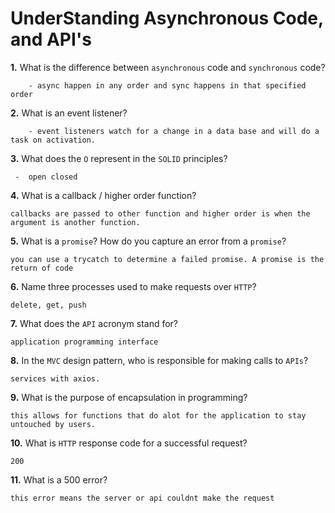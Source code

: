 # UnderStanding Asynchronous Code, and API's

**1.** What is the difference between `asynchronous` code and `synchronous` code?
<!-- enter you answer in the space below -->
```
    - async happen in any order and sync happens in that specified order
```
**2.** What is an event listener?
<!-- enter you answer in the space below -->
```
    - event listeners watch for a change in a data base and will do a task on activation.
```
**3.** What does the `O` represent in the `SOLID` principles?
<!-- enter you answer in the space below -->
```
 -  open closed
```
**4.** What is a callback / higher order function?
<!-- enter you answer in the space below -->
```
callbacks are passed to other function and higher order is when the argument is another function.
```
**5.** What is a `promise`? How do you capture an error from a `promise`?
<!-- enter you answer in the space below -->
```
you can use a trycatch to determine a failed promise. A promise is the return of code
```
**6.** Name three processes used to make requests over `HTTP`?
<!-- enter you answer in the space below -->
```
delete, get, push
```
**7.** What does the `API` acronym stand for?
<!-- enter you answer in the space below -->
```
application programming interface
```
**8.** In the `MVC` design pattern, who is responsible for making calls to `APIs`?
<!-- enter you answer in the space below -->
```
services with axios. 
```
**9.** What is the purpose of encapsulation in programming?
<!-- enter you answer in the space below -->
```
this allows for functions that do alot for the application to stay untouched by users.
```
**10.** What is `HTTP` response code for a successful request?
<!-- enter you answer in the space below -->
```
200 
```
**11.** What is a 500 error?
<!-- enter you answer in the space below -->
```
this error means the server or api couldnt make the request
```